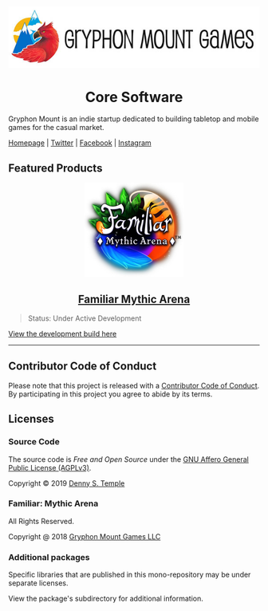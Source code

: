 <div align="center">

![Gryphon Mount Games](/docs/gmg-logo.jpg)

# Core Software

</div>

Gryphon Mount is an indie startup dedicated to building tabletop and mobile games for the casual market.

[Homepage](https://gryphonmountgames.com) | [Twitter](https://twitter.com/gryphonmount) | [Facebook](https://www.facebook.com/gryphonmountgames/) | [Instagram](https://www.instagram.com/gryphonmountgames/)

## Featured Products

<div align="center">

![Gryphon Mount Games](/docs/familiar-logo.jpg)

## [Familiar Mythic Arena](https://gryphonmountgames.com/familiar/)

</div>

> Status: Under Active Development

[View the development build here](https://familiar-mythic-arena.netlify.com/)

---

## Contributor Code of Conduct

Please note that this project is released with a [Contributor Code of Conduct](code-of-conduct.md). By participating in this project you agree to abide by its terms.

## Licenses

### Source Code

The source code is _Free and Open Source_ under the [GNU Affero General Public License (AGPLv3)](LICENSE).

Copyright © 2019 [Denny S. Temple](https://dentemple.com)

### Familiar: Mythic Arena

All Rights Reserved.

Copyright @ 2018 [Gryphon Mount Games LLC](https://gryphonmountgames.com/about/)

### Additional packages

Specific libraries that are published in this mono-repository may be under separate licenses.

View the package's subdirectory for additional information.
